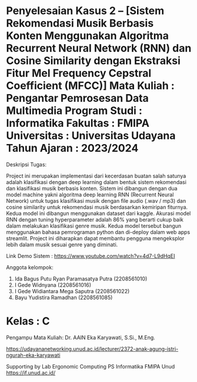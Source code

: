 Penyelesaian Kasus 2 – [Sistem Rekomendasi Musik Berbasis Konten Menggunakan Algoritma Recurrent Neural Network (RNN) dan Cosine Similarity dengan Ekstraksi Fitur Mel Frequency Cepstral Coefficient (MFCC)] 
Mata Kuliah		: Pengantar Pemrosesan Data Multimedia
Program Studi	: Informatika 
Fakultas		  : FMIPA 
Universitas		: Universitas Udayana 
Tahun Ajaran	: 2023/2024
==============================================================

Deskripsi Tugas:

Project ini merupakan implementasi dari kecerdasan buatan salah satunya adalah klasifikasi dengan deep learning dalam bentuk sistem rekomendasi dan klasifikasi musik berbasis konten. Sistem ini dibangun dengan dua model machine yakni algoritma deep learning RNN (Recurrent Neural Network) untuk tugas klasifikasi musik dengan file audio (.wav / mp3) dan cosine similarity untuk rekomendasi musik berdasarkan kemiripan fiturnya. Kedua model ini dibangun menggunakan dataset dari kaggle. Akurasi model RNN dengan tuning hyperparameter adalah 86% yang berarti cukup baik dalam melakukan klasifikasi genre musik. Kedua model tersebut bangun menggunakan bahasa pemrograman python dan di-deploy dalam web apps streamlit. Project ini diharapkan dapat membantu pengguna mengeksplor lebih dalam musik sesuai genre yang diminati.

Link Demo Sistem : https://www.youtube.com/watch?v=4d7-L9dHqEI 

Anggota kelompok:
1.	Ida Bagus Putu Ryan Paramasatya Putra	(2208561010)
2.	I Gede Widnyana					              (2208561016)
3.	I Gede Widiantara Mega Saputra		    (2208561022)
4.	Bayu Yudistira Ramadhan			          (2208561085)
   
Kelas : C
==============================================================

Pengampu Mata Kuliah:
Dr. AAIN Eka Karyawati, S.Si., M.Eng. 

https://udayananetworking.unud.ac.id/lecturer/2372-anak-agung-istri-ngurah-eka-karyawati

Supporting by Lab Ergonomic Computing PS Informatika FMIPA Unud https://if.unud.ac.id/

